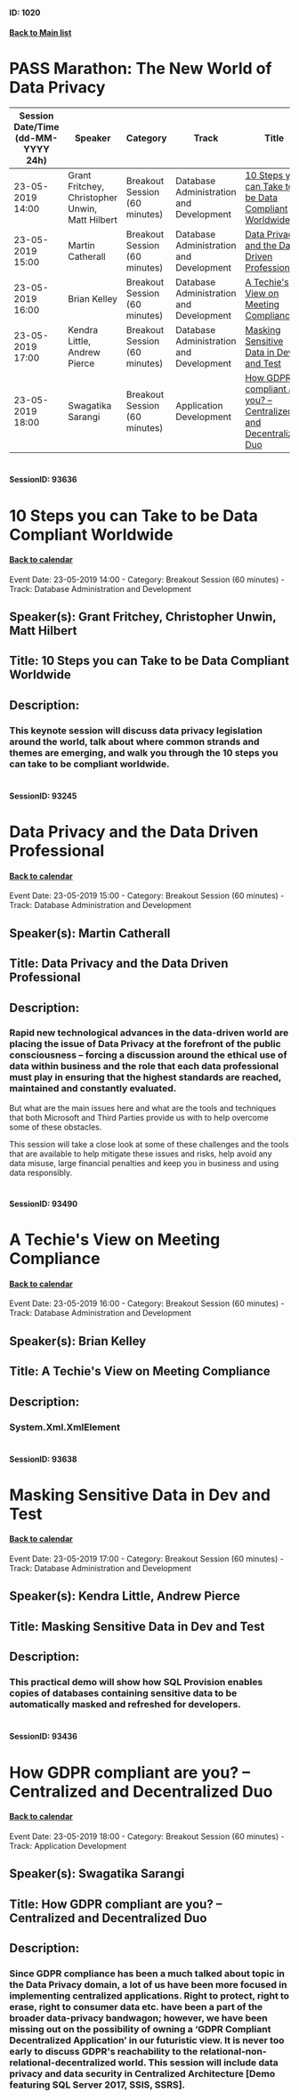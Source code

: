 #### ID: 1020
#### [Back to Main list](index.md)
# PASS Marathon: The New World of Data Privacy 
Session Date/Time (dd-MM-YYYY 24h)|Speaker|Category|Track|Title
---|---|---|---|---
23-05-2019 14:00|Grant Fritchey, Christopher Unwin, Matt Hilbert|Breakout Session (60 minutes)|Database Administration and Development|[10 Steps you can Take to be Data Compliant Worldwide](#sessionid-93636)
23-05-2019 15:00|Martin Catherall|Breakout Session (60 minutes)|Database Administration and Development|[Data Privacy and the Data Driven Professional](#sessionid-93245)
23-05-2019 16:00|Brian Kelley|Breakout Session (60 minutes)|Database Administration and Development|[A Techie's View on Meeting Compliance](#sessionid-93490)
23-05-2019 17:00|Kendra Little, Andrew Pierce|Breakout Session (60 minutes)|Database Administration and Development|[Masking Sensitive Data in Dev and Test](#sessionid-93638)
23-05-2019 18:00|Swagatika Sarangi|Breakout Session (60 minutes)|Application Development|[How GDPR compliant are you? – Centralized and Decentralized Duo](#sessionid-93436)
# 
#### SessionID: 93636
# 10 Steps you can Take to be Data Compliant Worldwide
#### [Back to calendar](#id-1020)
Event Date: 23-05-2019 14:00 - Category: Breakout Session (60 minutes) - Track: Database Administration and Development
## Speaker(s): Grant Fritchey, Christopher Unwin, Matt Hilbert
## Title: 10 Steps you can Take to be Data Compliant Worldwide
## Description:
### This keynote session will discuss data privacy legislation around the world, talk about where common strands and themes are emerging, and walk you through the 10 steps you can take to be compliant worldwide.
# 
#### SessionID: 93245
# Data Privacy and the Data Driven Professional
#### [Back to calendar](#id-1020)
Event Date: 23-05-2019 15:00 - Category: Breakout Session (60 minutes) - Track: Database Administration and Development
## Speaker(s): Martin Catherall
## Title: Data Privacy and the Data Driven Professional
## Description:
### Rapid new technological advances in the data-driven world are placing the issue of Data Privacy at the forefront of the public consciousness – forcing a discussion around the ethical use of data within business and the role that each data professional must play in ensuring that the highest standards are reached, maintained and constantly evaluated.

But what are the main issues here and what are the tools and techniques that both Microsoft and Third Parties provide us with to help overcome some of these obstacles.

This session will take a close look at some of these challenges and the tools that are available to help mitigate these issues and risks, help avoid any data misuse, large financial penalties and keep you in business and using data responsibly.
# 
#### SessionID: 93490
# A Techie's View on Meeting Compliance
#### [Back to calendar](#id-1020)
Event Date: 23-05-2019 16:00 - Category: Breakout Session (60 minutes) - Track: Database Administration and Development
## Speaker(s): Brian Kelley
## Title: A Techie's View on Meeting Compliance
## Description:
### System.Xml.XmlElement
# 
#### SessionID: 93638
# Masking Sensitive Data in Dev and Test
#### [Back to calendar](#id-1020)
Event Date: 23-05-2019 17:00 - Category: Breakout Session (60 minutes) - Track: Database Administration and Development
## Speaker(s): Kendra Little, Andrew Pierce
## Title: Masking Sensitive Data in Dev and Test
## Description:
### This practical demo will show how SQL Provision enables copies of databases containing sensitive data to be automatically masked and refreshed for developers.
# 
#### SessionID: 93436
# How GDPR compliant are you? – Centralized and Decentralized Duo
#### [Back to calendar](#id-1020)
Event Date: 23-05-2019 18:00 - Category: Breakout Session (60 minutes) - Track: Application Development
## Speaker(s): Swagatika Sarangi
## Title: How GDPR compliant are you? – Centralized and Decentralized Duo
## Description:
### Since GDPR compliance has been a much talked about topic in the Data Privacy domain, a lot of us have been more focused in implementing centralized applications. Right to protect, right to erase, right to consumer data etc. have been a part of the broader data-privacy bandwagon; however, we have been missing out on the possibility of owning a ‘GDPR Compliant Decentralized Application’ in our futuristic view. It is never too early to discuss GDPR's reachability to the relational-non-relational-decentralized world.  This session will include data privacy and data security in Centralized Architecture [Demo featuring SQL Server 2017, SSIS, SSRS].
